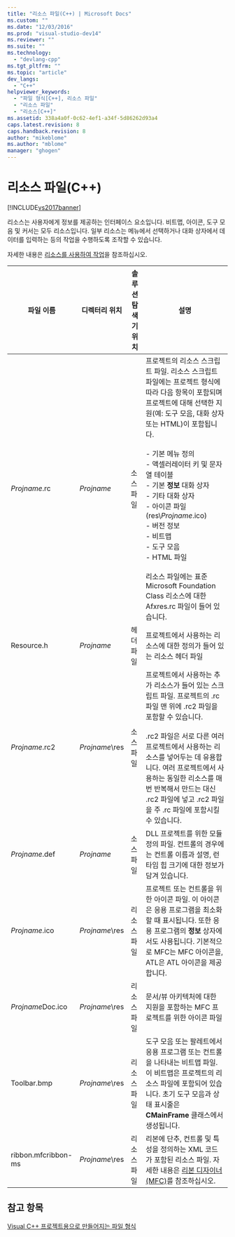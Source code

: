 ```yaml
---
title: "리소스 파일(C++) | Microsoft Docs"
ms.custom: ""
ms.date: "12/03/2016"
ms.prod: "visual-studio-dev14"
ms.reviewer: ""
ms.suite: ""
ms.technology: 
  - "devlang-cpp"
ms.tgt_pltfrm: ""
ms.topic: "article"
dev_langs: 
  - "C++"
helpviewer_keywords: 
  - "파일 형식[C++], 리소스 파일"
  - "리소스 파일"
  - "리소스[C++]"
ms.assetid: 338a4a0f-0c62-4ef1-a34f-5d86262d93a4
caps.latest.revision: 8
caps.handback.revision: 8
author: "mikeblome"
ms.author: "mblome"
manager: "ghogen"
---
```

# 리소스 파일(C++)
[!INCLUDE[vs2017banner](../assembler/inline/includes/vs2017banner.md)]

리소스는 사용자에게 정보를 제공하는 인터페이스 요소입니다.  비트맵, 아이콘, 도구 모음 및 커서는 모두 리소스입니다.  일부 리소스는 메뉴에서 선택하거나 대화 상자에서 데이터를 입력하는 등의 작업을 수행하도록 조작할 수 있습니다.  
  
 자세한 내용은 [리소스를 사용하여 작업](../mfc/working-with-resource-files.md)을 참조하십시오.  
  
|파일 이름|디렉터리 위치|솔루션 탐색기 위치|설명|  
|-----------|-------------|----------------|--------|  
|*Projname*.rc|*Projname*|소스 파일|프로젝트의 리소스 스크립트 파일.  리소스 스크립트 파일에는 프로젝트 형식에 따라 다음 항목이 포함되며 프로젝트에 대해 선택한 지원\(예: 도구 모음, 대화 상자 또는 HTML\)이 포함됩니다.<br /><br /> -   기본 메뉴 정의<br />-   액셀러레이터 키 및 문자열 테이블<br />-   기본 **정보** 대화 상자<br />-   기타 대화 상자<br />-   아이콘 파일\(res\\*Projname*.ico\)<br />-   버전 정보<br />-   비트맵<br />-   도구 모음<br />-   HTML 파일<br /><br /> 리소스 파일에는 표준 Microsoft Foundation Class 리소스에 대한 Afxres.rc 파일이 들어 있습니다.|  
|Resource.h|*Projname*|헤더 파일|프로젝트에서 사용하는 리소스에 대한 정의가 들어 있는 리소스 헤더 파일|  
|*Projname*.rc2|*Projname*\\res|소스 파일|프로젝트에서 사용하는 추가 리소스가 들어 있는 스크립트 파일.  프로젝트의 .rc 파일 맨 위에 .rc2 파일을 포함할 수 있습니다.<br /><br /> .rc2 파일은 서로 다른 여러 프로젝트에서 사용하는 리소스를 넣어두는 데 유용합니다.  여러 프로젝트에서 사용하는 동일한 리소스를 매번 반복해서 만드는 대신 .rc2 파일에 넣고 .rc2 파일을 주 .rc 파일에 포함시킬 수 있습니다.|  
|*Projname*.def|*Projname*|소스 파일|DLL 프로젝트를 위한 모듈 정의 파일.  컨트롤의 경우에는 컨트롤 이름과 설명, 런타임 힙 크기에 대한 정보가 담겨 있습니다.|  
|*Projname*.ico|*Projname*\\res|리소스 파일|프로젝트 또는 컨트롤을 위한 아이콘 파일.  이 아이콘은 응용 프로그램을 최소화할 때 표시됩니다.  또한 응용 프로그램의 **정보** 상자에서도 사용됩니다.  기본적으로 MFC는 MFC 아이콘을, ATL은 ATL 아이콘을 제공합니다.|  
|*Projname*Doc.ico|*Projname*\\res|리소스 파일|문서\/뷰 아키텍처에 대한 지원을 포함하는 MFC 프로젝트를 위한 아이콘 파일|  
|Toolbar.bmp|*Projname*\\res|리소스 파일|도구 모음 또는 팔레트에서 응용 프로그램 또는 컨트롤을 나타내는 비트맵 파일.  이 비트맵은 프로젝트의 리소스 파일에 포함되어 있습니다.  초기 도구 모음과 상태 표시줄은 **CMainFrame** 클래스에서 생성됩니다.|  
|ribbon.mfcribbon\-ms|*Projname*\\res|리소스 파일|리본에 단추, 컨트롤 및 특성을 정의하는 XML 코드가 포함된 리소스 파일.  자세한 내용은 [리본 디자이너\(MFC\)](../mfc/ribbon-designer-mfc.md)를 참조하십시오.|  
  
## 참고 항목  
 [Visual C\+\+ 프로젝트용으로 만들어지는 파일 형식](../ide/file-types-created-for-visual-cpp-projects.md)